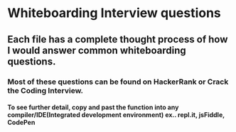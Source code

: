 <h1>Whiteboarding Interview questions</h1>
<h2>Each file has a complete thought process of how I would answer common whiteboarding questions.</h2>
<h3>Most of these questions can be found on HackerRank or Crack the Coding Interview.</h3>
<h4>To see further detail, copy and past the function into any compiler/IDE(Integrated development environment) ex.. repl.it, jsFiddle, CodePen</h4>

